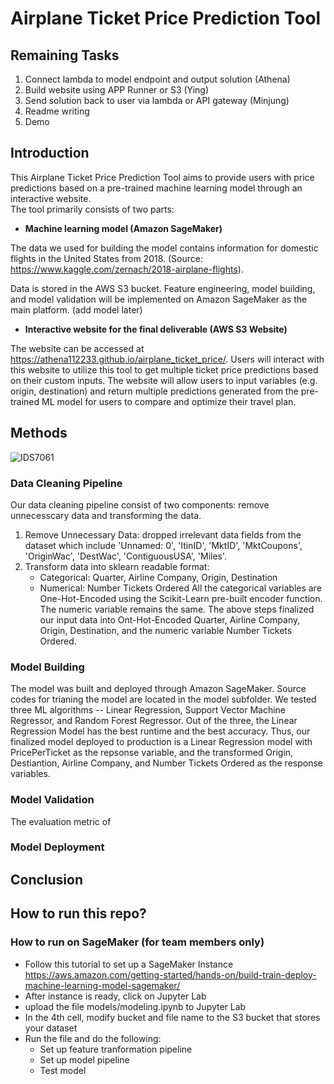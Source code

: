 # Airplane Ticket Price Prediction Tool
## Remaining Tasks
1. Connect lambda to model endpoint and output solution (Athena)
2. Build website using APP Runner or S3 (Ying)
3. Send solution back to user via lambda or API gateway (Minjung)
4. Readme writing 
5. Demo

## Introduction
This Airplane Ticket Price Prediction Tool aims to provide users with price predictions based on a pre-trained machine learning model through an interactive website.  
The tool primarily consists of two parts:
* **Machine learning model (Amazon SageMaker)**

The data we used for building the model contains information for domestic flights in the United States from 2018. (Source: https://www.kaggle.com/zernach/2018-airplane-flights).

Data is stored in the AWS S3 bucket. Feature engineering, model building, and model validation will be implemented on Amazon SageMaker as the main platform. 
(add model later)
* **Interactive website for the final deliverable (AWS S3 Website)**

The website can be accessed at https://athena112233.github.io/airplane_ticket_price/.
Users will interact with this website to utilize this tool to get multiple  ticket price predictions based on their custom inputs.  The website will allow users to input variables (e.g.  origin, destination) and return multiple predictions generated from the pre-trained ML model for users to compare and optimize their travel plan.
 
## Methods
![IDS7061](https://user-images.githubusercontent.com/90014065/144720495-b60e9359-225b-4149-8365-f9d40549d3ec.png)

### Data Cleaning Pipeline
Our data cleaning pipeline consist of two components: remove unnecesscary data and transforming the data.
1. Remove Unnecessary Data: 
   dropped irrelevant data fields from the dataset which include 'Unnamed: 0', 'ItinID', 'MktID', 'MktCoupons', 'OriginWac', 'DestWac', 'ContiguousUSA', 'Miles'.
2. Transform data into sklearn readable format:
   * Categorical: Quarter, Airline Company, Origin, Destination
   * Numerical: Number Tickets Ordered 
   All the categorical variables are One-Hot-Encoded using the Scikit-Learn pre-built encoder function. The numeric variable remains the same.
The above steps finalized our input data into Ont-Hot-Encoded Quarter, Airline Company, Origin, Destination, and the numeric variable Number Tickets Ordered.

### Model Building
The model was built and deployed through Amazon SageMaker. Source codes for trianing the model are located in the model subfolder. We tested three ML algorithms -- Linear Regression, Support Vector Machine Regressor, and Random Forest Regressor. Out of the three, the Linear Regression Model has the best runtime and the best accuracy. Thus, our finalized model deployed to production is a Linear Regression model with PricePerTicket as the repsonse variable, and the transformed Origin, Destiantion, Airline Company, and Number Tickets Ordered as the response variables. 

### Model Validation
The evaluation metric of 

### Model Deployment
## Conclusion
## How to run this repo?
### How to run on SageMaker (for team members only)
* Follow this tutorial to set up a SageMaker Instance https://aws.amazon.com/getting-started/hands-on/build-train-deploy-machine-learning-model-sagemaker/
* After instance is ready, click on Jupyter Lab
* upload the file models/modeling.ipynb to Jupyter Lab
* In the 4th cell, modify bucket and file name to the S3 bucket that stores your dataset
* Run the file and do the following:
  * Set up feature tranformation pipeline
  * Set up model pipeline
  * Test model 

